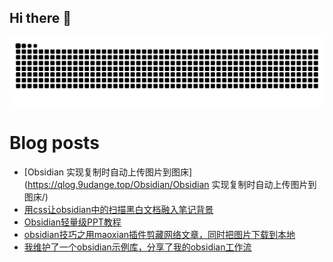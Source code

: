 ## Hi there 👋

<picture>
  <source media="(prefers-color-scheme: dark)" srcset="https://raw.githubusercontent.com/dangehub/dangehub/output/github-contribution-grid-snake-dark.svg">
  <source media="(prefers-color-scheme: light)" srcset="https://raw.githubusercontent.com/dangehub/dangehub/output/github-contribution-grid-snake.svg">
  <img alt="github contribution grid snake animation" src="https://raw.githubusercontent.com/dangehub/dangehub/output/github-contribution-grid-snake.svg">
</picture>

# Blog posts
<!-- BLOG-POST-LIST:START -->
- [Obsidian 实现复制时自动上传图片到图床](https://qlog.9udange.top/Obsidian/Obsidian 实现复制时自动上传图片到图床/)
- [用css让obsidian中的扫描黑白文档融入笔记背景](https://qlog.9udange.top/Obsidian/用css让obsidian中的扫描黑白文档融入笔记背景/)
- [Obsidian轻量级PPT教程](https://qlog.9udange.top/Obsidian/Obsidian轻量级PPT教程/)
- [obsidian技巧之用maoxian插件剪藏网络文章，同时把图片下载到本地](https://qlog.9udange.top/Obsidian/obsidian技巧之用maoxian插件剪藏网络文章，同时把图片下载到本地/)
- [我维护了一个obsidian示例库，分享了我的obsidian工作流](https://qlog.9udange.top/Obsidian/我维护了一个obsidian示例库，分享了我的obsidian工作流/)
<!-- BLOG-POST-LIST:END -->
